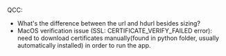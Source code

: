 QCC:
- What's the difference between the url and hdurl besides sizing?
- MacOS verification issue (SSL: CERTIFICATE_VERIFY_FAILED error): need to download certificates manually(found in python folder, usually automatically installed) in order to run the app.